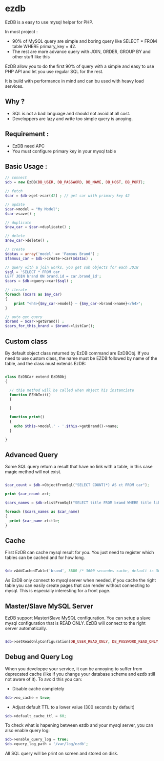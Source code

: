 ezdb
====

EzDB is a easy to use mysql helper for PHP.

In most project :
-	90% of MySQL query are simple and boring query like SELECT * FROM table WHERE primary_key = 42.
-	The rest are more advance query with JOIN, ORDER, GROUP BY and other stuff like this

EzDB allow you to do the first 90% of query with a simple and easy to use PHP API and let you use regular SQL for the rest.

It is build with performance in mind and can bu used with heavy load services.

Why ?
-------

-	SQL is not a bad language and should not avoid at all cost.
-	Developpers are lazy and write too simple query is anoying.

Requirement :
-------

-	EzDB need APC
-	You must configure primary key in your mysql table

Basic Usage :
-------

```php
// connect
$db = new EzDB(DB_USER, DB_PASSWORD, DB_NAME, DB_HOST, DB_PORT);

// fetch
$car = $db->get->car(42) ; // get car with primary key 42

// update
$car->model = "My Model";
$car->save() ;

// duplicate
$new_car = $car->duplicate() ;

// delete
$new_car->delete() ; 

// create
$datas = array('model' => 'Famous Brand') ;
$famous_car = $db->create->car($datas) ;

// query with a join works, you get sub objects for each JOIN
$sql = 'SELECT * FROM car
LEFT JOIN brand ON brand.id = car.brand_id';
$cars = $db->query->car($sql) ;

// iterate
foreach ($cars as $my_car)
{
	print "<h4>{$my_car->model} – {$my_car->brand->name}</h4>";
}

// auto get query
$brand = $car->getBrand() ;
$cars_for_this_brand = $brand->listCar();


```

Custom class
-------

By default object class returned by EzDB command are EzDBObj. If you need to use custom class, the name must be EZDB followed by name of the table, and the class must extends EzDB:

```php

class EzDBCar extend EzDBObj
{

  // thie method will be called when object his instanciate
  function EZdbInit()
  {

  }

  function print()
  {
    echo $this->model.' - '.$this->getBrand()->name;
  }

}

```

Advanced Query
-------

Some SQL query return a result that have no link with a table, in this case magic method will not exist.

```php

$car_count = $db->ObjectFromSql("SELECT COUNT(*) AS ct FROM car");

print $car_count->ct;

$cars_names = $db->listFromSql("SELECT title FROM brand WHERE title like 'p%' ORDER BY title");

foreach ($cars_names as $car_name)
{
  print $car_name->title;
}

```

Cache
-------

First EzDB can cache mysql result for you. You just need to register which tables can be cached and for how long.

```php

$db->AddCachedTable('brand', 3600 /* 3600 secondes cache, default is 300 */);

```

As EzDB only connect to mysql server when needed, if you cache the right table you can easily create pages that can render without connecting to mysql. This is especially interesting for a front page.

Master/Slave MySQL Server
-------

EzDB support Master/Slave MySQL configuration. You can setup a slave mysql configuration that is READ ONLY. EzDB will connect to the right server automatically.

```php

$db->setReadOnlyConfiguration(DB_USER_READ_ONLY, DB_PASSWORD_READ_ONLY, DB_NAME_READ_ONLY, DB_HOST_READ_ONLY, DB_PORT_READ_ONLY);

```

Debug and Query Log
-------

When you developpe your service, it can be annoying to suffer from deprecated cache (like if you change your database scheme and ezdb still not aware of it).
To avoid this you can:
 - Disable cache completely
```php
$db->no_cache = true;
```
 - Adjust default TTL to a lower value (300 seconds by default)
```php
$db->default_cache_ttl = 60;
```

To check what is hapening between ezdb and your mysql server, you can also enable query log:
```php
$db->enable_query_log = true;
$db->query_log_path = '/var/log/ezdb';
```

All SQL query will be print on screen and stored on disk.



